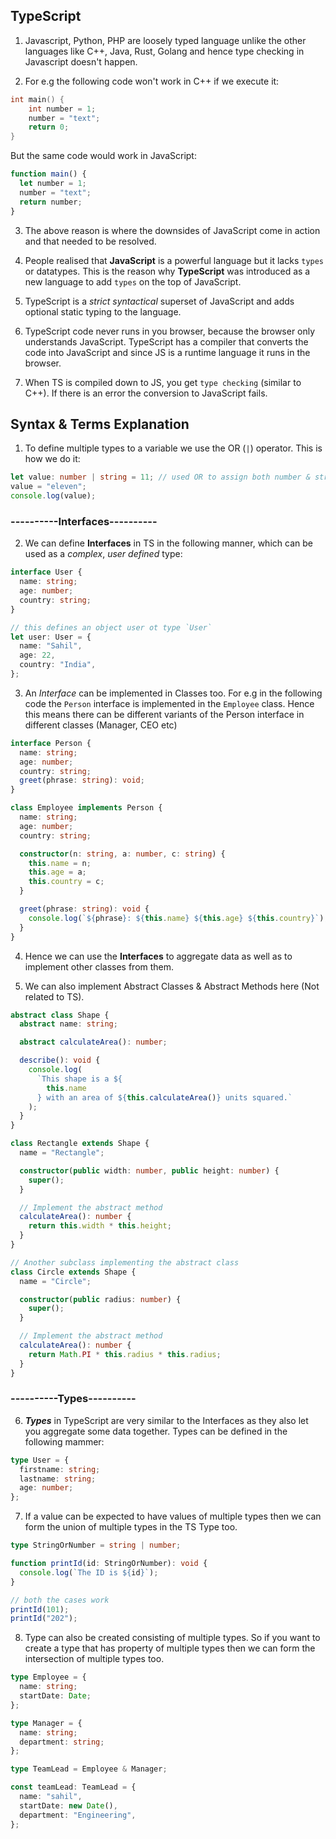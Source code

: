 ## TypeScript

1. Javascript, Python, PHP are loosely typed language unlike the other languages like C++, Java, Rust, Golang and hence type checking in Javascript doesn't happen.

2. For e.g the following code won't work in C++ if we execute it:

```c++
int main() {
    int number = 1;
    number = "text";
    return 0;
}
```

But the same code would work in JavaScript:

```javascript
function main() {
  let number = 1;
  number = "text";
  return number;
}
```

3. The above reason is where the downsides of JavaScript come in action and that needed to be resolved.

4. People realised that **JavaScript** is a powerful language but it lacks `types` or datatypes. This is the reason why **TypeScript** was introduced as a new language to add `types` on the top of JavaScript.

5. TypeScript is a _strict syntactical_ superset of JavaScript and adds optional static typing to the language.

6. TypeScript code never runs in you browser, because the browser only understands JavaScript. TypeScript has a compiler that converts the code into JavaScript and since JS is a runtime language it runs in the browser.

7. When TS is compiled down to JS, you get `type checking` (similar to C++). If there is an error the conversion to JavaScript fails.

## Syntax & Terms Explanation

1. To define multiple types to a variable we use the OR (`|`) operator. This is how we do it:

```typescript
let value: number | string = 11; // used OR to assign both number & string to the value variable
value = "eleven";
console.log(value);
```

### ----------Interfaces----------

2. We can define **Interfaces** in TS in the following manner, which can be used as a _complex_, _user defined_ type:

```typescript
interface User {
  name: string;
  age: number;
  country: string;
}

// this defines an object user ot type `User`
let user: User = {
  name: "Sahil",
  age: 22,
  country: "India",
};
```

3. An _Interface_ can be implemented in Classes too. For e.g in the following code the `Person` interface is implemented in the `Employee` class. Hence this means there can be different variants of the Person interface in different classes (Manager, CEO etc)

```typescript
interface Person {
  name: string;
  age: number;
  country: string;
  greet(phrase: string): void;
}

class Employee implements Person {
  name: string;
  age: number;
  country: string;

  constructor(n: string, a: number, c: string) {
    this.name = n;
    this.age = a;
    this.country = c;
  }

  greet(phrase: string): void {
    console.log(`${phrase}: ${this.name} ${this.age} ${this.country}`);
  }
}
```

4. Hence we can use the **Interfaces** to aggregate data as well as to implement other classes from them.

5. We can also implement Abstract Classes & Abstract Methods here (Not related to TS).

```typescript
abstract class Shape {
  abstract name: string;

  abstract calculateArea(): number;

  describe(): void {
    console.log(
      `This shape is a ${
        this.name
      } with an area of ${this.calculateArea()} units squared.`
    );
  }
}

class Rectangle extends Shape {
  name = "Rectangle";

  constructor(public width: number, public height: number) {
    super();
  }

  // Implement the abstract method
  calculateArea(): number {
    return this.width * this.height;
  }
}

// Another subclass implementing the abstract class
class Circle extends Shape {
  name = "Circle";

  constructor(public radius: number) {
    super();
  }

  // Implement the abstract method
  calculateArea(): number {
    return Math.PI * this.radius * this.radius;
  }
}
```

### ----------Types----------

6. **_Types_** in TypeScript are very similar to the Interfaces as they also let you aggregate some data together. Types can be defined in the following mammer:

```typescript
type User = {
  firstname: string;
  lastname: string;
  age: number;
};
```

7. If a value can be expected to have values of multiple types then we can form the union of multiple types in the TS Type too.

```typescript
type StringOrNumber = string | number;

function printId(id: StringOrNumber): void {
  console.log(`The ID is ${id}`);
}

// both the cases work
printId(101);
printId("202");
```

8. Type can also be created consisting of multiple types. So if you want to create a type that has property of multiple types then we can form the intersection of multiple types too.

```typescript
type Employee = {
  name: string;
  startDate: Date;
};

type Manager = {
  name: string;
  department: string;
};

type TeamLead = Employee & Manager;

const teamLead: TeamLead = {
  name: "sahil",
  startDate: new Date(),
  department: "Engineering",
};
```
